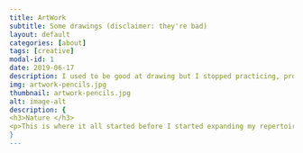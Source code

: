 ```yaml
---
title: ArtWork
subtitle: Some drawings (disclaimer: they're bad)
layout: default
categories: [about]
tags: [creative]
modal-id: 1
date: 2019-06-17
description: I used to be good at drawing but I stopped practicing, probably a foolish decision
img: artwork-pencils.jpg
thumbnail: artwork-pencils.jpg
alt: image-alt
description: {
<h3>Nature </h3>
<p>This is where it all started before I started expanding my repertoire, I've always enjoyed making simple sketches of landscapes when I was bored.</p>
}
---
```

